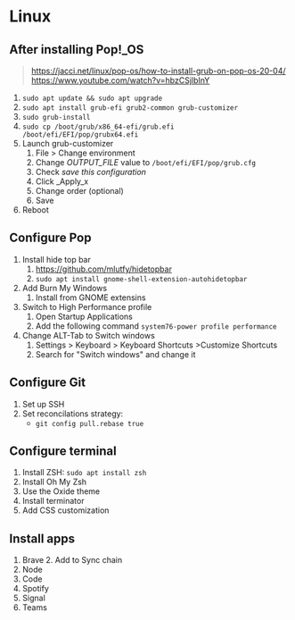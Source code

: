 # Linux 

## After installing Pop!_OS

> https://jacci.net/linux/pop-os/how-to-install-grub-on-pop-os-20-04/
> https://www.youtube.com/watch?v=hbzCSjlbInY

1. `sudo apt update && sudo apt upgrade` 
2. `sudo apt install grub-efi grub2-common grub-customizer`
3. `sudo grub-install`
4. `sudo cp /boot/grub/x86_64-efi/grub.efi /boot/efi/EFI/pop/grubx64.efi` 
5. Launch grub-customizer
    1. File > Change environment
    2. Change _OUTPUT_FILE_ value to `/boot/efi/EFI/pop/grub.cfg`
    3. Check _save this configuration_
    4. Click _Apply_x
    3. Change order (optional)
    4. Save
6. Reboot

## Configure Pop
1. Install hide top bar
    1. https://github.com/mlutfy/hidetopbar
    2. `sudo apt install gnome-shell-extension-autohidetopbar`
2. Add Burn My Windows 
    1. Install from GNOME extensins    
3. Switch to High Performance profile
    1. Open Startup Applications
    2. Add the following command `system76-power profile performance`
4. Change ALT-Tab to Switch windows
    1.  Settings > Keyboard > Keyboard Shortcuts >Customize Shortcuts
    2.  Search for "Switch windows" and change it

## Configure Git
1. Set up SSH
2. Set reconcilations strategy:
    - `git config pull.rebase true`

## Configure terminal
1. Install ZSH: `sudo apt install zsh`
2. Install Oh My Zsh
3. Use the Oxide theme
4. Install terminator 
5. Add CSS customization

## Install apps
1. Brave
    2. Add to Sync chain
2. Node
3. Code
4. Spotify
5. Signal
6. Teams
